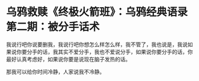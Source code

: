 # 乌鸦救赎《终极火箭班》：乌鸦经典语录第二期：被分手话术

我说行吧你说要删我，我说行吧你想怎么样怎么样，我不管了，我也说是，我说如果说你要分手的话，我其实不爱分手，我也不爱说分手，如果说你要分手的话，你最好认真考虑好，如果说你要是说现在脑子发热的话。

那我可以给你时间冷静，人家说我不冷静。